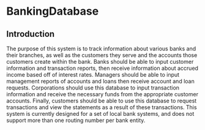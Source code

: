 # BankingDatabase

## Introduction
The purpose of this system is to track information about various banks and their branches, as well as the customers they serve and the accounts those customers create within the bank. Banks should be able to input customer information and transaction reports, then receive information about accrued income based off of interest rates. Managers should be able to input management reports of accounts and loans then receive account and loan requests. Corporations should use this database to input transaction information and receive the necessary funds from the appropriate customer accounts. Finally, customers should be able to use this database to request transactions and view the statements as a result of these transactions. This system is currently designed for a set of local bank systems, and does not support more than one routing number per bank entity.
